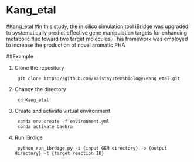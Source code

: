 # Kang_etal

#Kang_etal #In this study, the in silico simulation tool iBridge was upgraded to systematically predict effective gene manipulation targets for enhancing metabolic flux toward two target molecules. This framework was employed to increase the production of novel aromatic PHA


##Example

1. Clone the repository

        git clone https://github.com/kaistsystemsbiology/Kang_etal.git

2. Change the directory

        cd Kang_etal

3. Create and activate virtual environment

        conda env create -f environment.yml
        conda activate baebra

4. Run iBrdige

        python run_ibrdige.py -i {input GEM directory} -o {output directory} -t {target reaction ID}
